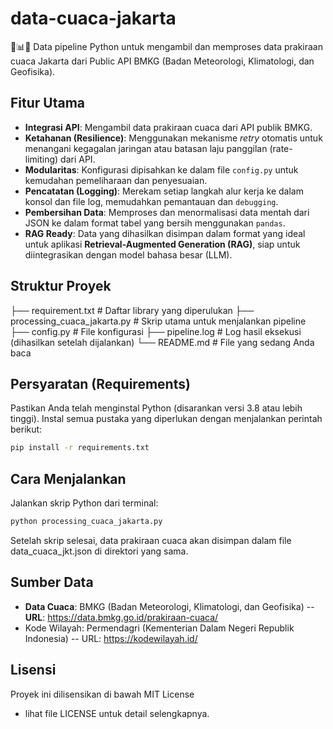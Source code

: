# data-cuaca-jakarta
🚀📊💡 Data pipeline Python untuk mengambil dan memproses data prakiraan cuaca Jakarta dari Public API BMKG (Badan Meteorologi, Klimatologi, dan Geofisika).

## Fitur Utama
- **Integrasi API**: Mengambil data prakiraan cuaca dari API publik BMKG.
- **Ketahanan (Resilience)**: Menggunakan mekanisme _retry_ otomatis untuk menangani kegagalan jaringan atau batasan laju panggilan (rate-limiting) dari API.
- **Modularitas**: Konfigurasi dipisahkan ke dalam file `config.py` untuk kemudahan pemeliharaan dan penyesuaian.
- **Pencatatan (Logging)**: Merekam setiap langkah alur kerja ke dalam konsol dan file log, memudahkan pemantauan dan `debugging`.
- **Pembersihan Data**: Memproses dan menormalisasi data mentah dari JSON ke dalam format tabel yang bersih menggunakan `pandas`.
- **RAG Ready**: Data yang dihasilkan disimpan dalam format yang ideal untuk aplikasi **Retrieval-Augmented Generation (RAG)**, siap untuk diintegrasikan dengan model bahasa besar (LLM).

## Struktur Proyek
├── requirement.txt              # Daftar library yang diperulukan
├── processing_cuaca_jakarta.py  # Skrip utama untuk menjalankan pipeline
├── config.py                    # File konfigurasi
├── pipeline.log                 # Log hasil eksekusi (dihasilkan setelah dijalankan)
└── README.md                    # File yang sedang Anda baca

## Persyaratan (Requirements)
Pastikan Anda telah menginstal Python (disarankan versi 3.8 atau lebih tinggi).
Instal semua pustaka yang diperlukan dengan menjalankan perintah berikut:
```bash
pip install -r requirements.txt
```
## Cara Menjalankan
Jalankan skrip Python dari terminal:
```bash
python processing_cuaca_jakarta.py
```
Setelah skrip selesai, data prakiraan cuaca akan disimpan dalam file data_cuaca_jkt.json di direktori yang sama.

## Sumber Data
- **Data Cuaca**: BMKG (Badan Meteorologi, Klimatologi, dan Geofisika)
-- **URL**: https://data.bmkg.go.id/prakiraan-cuaca/
- Kode Wilayah: Permendagri (Kementerian Dalam Negeri Republik Indonesia)
-- URL: https://kodewilayah.id/

## Lisensi
Proyek ini dilisensikan di bawah MIT License 
- lihat file LICENSE untuk detail selengkapnya.

